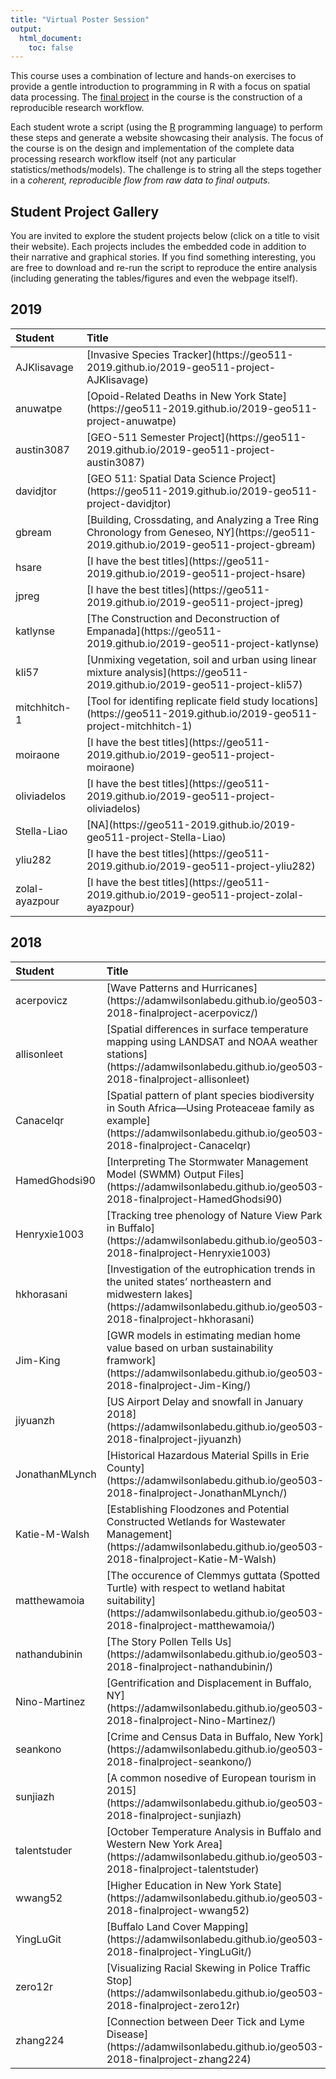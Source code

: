 ```yaml
---
title: "Virtual Poster Session"
output:
  html_document:
    toc: false
---
```

 
This course uses a combination of lecture and hands-on exercises to provide a gentle introduction to programming in R with a focus on spatial data processing. The [final project](Project.html) in the course is the construction of a reproducible research workflow.

Each student wrote a script (using the [R](https://www.r-project.org/) programming language) to perform these steps and generate a website showcasing their analysis. The focus of the course is on the design and implementation of the complete data processing research workflow itself (not any particular statistics/methods/models). The challenge is to string all the steps together in a _coherent, reproducible flow from raw data to final outputs_.  

## Student Project Gallery

You are invited to explore the student projects below (click on a title to visit their website).  Each projects includes the embedded code in addition to their narrative and graphical stories.   If you find something interesting, you are free to download and re-run the script to reproduce the entire analysis (including generating the tables/figures and even the webpage itself).

## 2019





<table>
 <thead>
  <tr>
   <th style="text-align:left;"> Student </th>
   <th style="text-align:left;"> Title </th>
  </tr>
 </thead>
<tbody>
  <tr>
   <td style="text-align:left;"> AJKlisavage </td>
   <td style="text-align:left;"> [Invasive Species Tracker](https://geo511-2019.github.io/2019-geo511-project-AJKlisavage) </td>
  </tr>
  <tr>
   <td style="text-align:left;"> anuwatpe </td>
   <td style="text-align:left;"> [Opoid-Related Deaths in New York State](https://geo511-2019.github.io/2019-geo511-project-anuwatpe) </td>
  </tr>
  <tr>
   <td style="text-align:left;"> austin3087 </td>
   <td style="text-align:left;"> [GEO-511 Semester Project](https://geo511-2019.github.io/2019-geo511-project-austin3087) </td>
  </tr>
  <tr>
   <td style="text-align:left;"> davidjtor </td>
   <td style="text-align:left;"> [GEO 511: Spatial Data Science Project](https://geo511-2019.github.io/2019-geo511-project-davidjtor) </td>
  </tr>
  <tr>
   <td style="text-align:left;"> gbream </td>
   <td style="text-align:left;"> [Building, Crossdating, and Analyzing a Tree Ring Chronology from Geneseo, NY](https://geo511-2019.github.io/2019-geo511-project-gbream) </td>
  </tr>
  <tr>
   <td style="text-align:left;"> hsare </td>
   <td style="text-align:left;"> [I have the best titles](https://geo511-2019.github.io/2019-geo511-project-hsare) </td>
  </tr>
  <tr>
   <td style="text-align:left;"> jpreg </td>
   <td style="text-align:left;"> [I have the best titles](https://geo511-2019.github.io/2019-geo511-project-jpreg) </td>
  </tr>
  <tr>
   <td style="text-align:left;"> katlynse </td>
   <td style="text-align:left;"> [The Construction and Deconstruction of Empanada](https://geo511-2019.github.io/2019-geo511-project-katlynse) </td>
  </tr>
  <tr>
   <td style="text-align:left;"> kli57 </td>
   <td style="text-align:left;"> [Unmixing vegetation, soil and urban using linear mixture analysis](https://geo511-2019.github.io/2019-geo511-project-kli57) </td>
  </tr>
  <tr>
   <td style="text-align:left;"> mitchhitch-1 </td>
   <td style="text-align:left;"> [Tool for identifing replicate field study locations](https://geo511-2019.github.io/2019-geo511-project-mitchhitch-1) </td>
  </tr>
  <tr>
   <td style="text-align:left;"> moiraone </td>
   <td style="text-align:left;"> [I have the best titles](https://geo511-2019.github.io/2019-geo511-project-moiraone) </td>
  </tr>
  <tr>
   <td style="text-align:left;"> oliviadelos </td>
   <td style="text-align:left;"> [I have the best titles](https://geo511-2019.github.io/2019-geo511-project-oliviadelos) </td>
  </tr>
  <tr>
   <td style="text-align:left;"> Stella-Liao </td>
   <td style="text-align:left;"> [NA](https://geo511-2019.github.io/2019-geo511-project-Stella-Liao) </td>
  </tr>
  <tr>
   <td style="text-align:left;"> yliu282 </td>
   <td style="text-align:left;"> [I have the best titles](https://geo511-2019.github.io/2019-geo511-project-yliu282) </td>
  </tr>
  <tr>
   <td style="text-align:left;"> zolal-ayazpour </td>
   <td style="text-align:left;"> [I have the best titles](https://geo511-2019.github.io/2019-geo511-project-zolal-ayazpour) </td>
  </tr>
</tbody>
</table>



## 2018






<table>
 <thead>
  <tr>
   <th style="text-align:left;"> Student </th>
   <th style="text-align:left;"> Title </th>
  </tr>
 </thead>
<tbody>
  <tr>
   <td style="text-align:left;"> acerpovicz </td>
   <td style="text-align:left;"> [Wave Patterns and Hurricanes](https://adamwilsonlabedu.github.io/geo503-2018-finalproject-acerpovicz/) </td>
  </tr>
  <tr>
   <td style="text-align:left;"> allisonleet </td>
   <td style="text-align:left;"> [Spatial differences in surface temperature mapping using LANDSAT and NOAA weather stations](https://adamwilsonlabedu.github.io/geo503-2018-finalproject-allisonleet) </td>
  </tr>
  <tr>
   <td style="text-align:left;"> Canacelqr </td>
   <td style="text-align:left;"> [Spatial pattern of plant species biodiversity in South Africa—Using Proteaceae family as example](https://adamwilsonlabedu.github.io/geo503-2018-finalproject-Canacelqr) </td>
  </tr>
  <tr>
   <td style="text-align:left;"> HamedGhodsi90 </td>
   <td style="text-align:left;"> [Interpreting The Stormwater Management Model (SWMM) Output Files](https://adamwilsonlabedu.github.io/geo503-2018-finalproject-HamedGhodsi90) </td>
  </tr>
  <tr>
   <td style="text-align:left;"> Henryxie1003 </td>
   <td style="text-align:left;"> [Tracking tree phenology of Nature View Park in Buffalo](https://adamwilsonlabedu.github.io/geo503-2018-finalproject-Henryxie1003) </td>
  </tr>
  <tr>
   <td style="text-align:left;"> hkhorasani </td>
   <td style="text-align:left;"> [Investigation of the eutrophication trends in the united states’ northeastern and midwestern lakes](https://adamwilsonlabedu.github.io/geo503-2018-finalproject-hkhorasani) </td>
  </tr>
  <tr>
   <td style="text-align:left;"> Jim-King </td>
   <td style="text-align:left;"> [GWR models in estimating median home value based on urban sustainability framwork](https://adamwilsonlabedu.github.io/geo503-2018-finalproject-Jim-King/) </td>
  </tr>
  <tr>
   <td style="text-align:left;"> jiyuanzh </td>
   <td style="text-align:left;"> [US Airport Delay and snowfall in January 2018](https://adamwilsonlabedu.github.io/geo503-2018-finalproject-jiyuanzh) </td>
  </tr>
  <tr>
   <td style="text-align:left;"> JonathanMLynch </td>
   <td style="text-align:left;"> [Historical Hazardous Material Spills in Erie County](https://adamwilsonlabedu.github.io/geo503-2018-finalproject-JonathanMLynch/) </td>
  </tr>
  <tr>
   <td style="text-align:left;"> Katie-M-Walsh </td>
   <td style="text-align:left;"> [Establishing Floodzones and Potential Constructed Wetlands for Wastewater Management](https://adamwilsonlabedu.github.io/geo503-2018-finalproject-Katie-M-Walsh) </td>
  </tr>
  <tr>
   <td style="text-align:left;"> matthewamoia </td>
   <td style="text-align:left;"> [The occurence of Clemmys guttata (Spotted Turtle) with respect to wetland habitat suitability](https://adamwilsonlabedu.github.io/geo503-2018-finalproject-matthewamoia/) </td>
  </tr>
  <tr>
   <td style="text-align:left;"> nathandubinin </td>
   <td style="text-align:left;"> [The Story Pollen Tells Us](https://adamwilsonlabedu.github.io/geo503-2018-finalproject-nathandubinin/) </td>
  </tr>
  <tr>
   <td style="text-align:left;"> Nino-Martinez </td>
   <td style="text-align:left;"> [Gentrification and Displacement in Buffalo, NY](https://adamwilsonlabedu.github.io/geo503-2018-finalproject-Nino-Martinez/) </td>
  </tr>
  <tr>
   <td style="text-align:left;"> seankono </td>
   <td style="text-align:left;"> [Crime and Census Data in Buffalo, New York](https://adamwilsonlabedu.github.io/geo503-2018-finalproject-seankono/) </td>
  </tr>
  <tr>
   <td style="text-align:left;"> sunjiazh </td>
   <td style="text-align:left;"> [A common nosedive of European tourism in 2015](https://adamwilsonlabedu.github.io/geo503-2018-finalproject-sunjiazh) </td>
  </tr>
  <tr>
   <td style="text-align:left;"> talentstuder </td>
   <td style="text-align:left;"> [October Temperature Analysis in Buffalo and Western New York Area](https://adamwilsonlabedu.github.io/geo503-2018-finalproject-talentstuder) </td>
  </tr>
  <tr>
   <td style="text-align:left;"> wwang52 </td>
   <td style="text-align:left;"> [Higher Education in New York State](https://adamwilsonlabedu.github.io/geo503-2018-finalproject-wwang52) </td>
  </tr>
  <tr>
   <td style="text-align:left;"> YingLuGit </td>
   <td style="text-align:left;"> [Buffalo Land Cover Mapping](https://adamwilsonlabedu.github.io/geo503-2018-finalproject-YingLuGit/) </td>
  </tr>
  <tr>
   <td style="text-align:left;"> zero12r </td>
   <td style="text-align:left;"> [Visualizing Racial Skewing in Police Traffic Stop](https://adamwilsonlabedu.github.io/geo503-2018-finalproject-zero12r) </td>
  </tr>
  <tr>
   <td style="text-align:left;"> zhang224 </td>
   <td style="text-align:left;"> [Connection between Deer Tick and Lyme Disease](https://adamwilsonlabedu.github.io/geo503-2018-finalproject-zhang224) </td>
  </tr>
</tbody>
</table>
